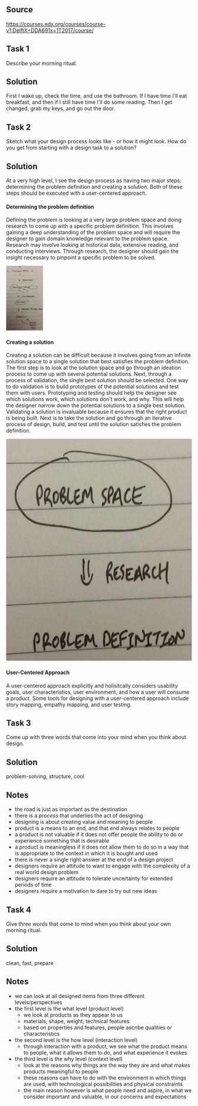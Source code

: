## Source
https://courses.edx.org/courses/course-v1:DelftX+DDA691x+1T2017/course/

## Task 1
Describe your morning ritual.

## Solution
First I wake up, check the time, and use the bathroom. If I have time I'll eat breakfast, and then if I still have time I'll do some reading. Then I get changed, grab my keys, and go out the door.

## Task 2
Sketch what your design process looks like - or how it might look. How do you get from starting with a design task to a solution?

## Solution
At a very high level, I see the design process as having two major steps: determining the problem definition and creating a solution. Both of these steps should be executed with a user-centered approach.

#### Determining the problem definition
Defining the problem is looking at a very large problem space and doing research to come up with a specific problem definition. This involves gaining a deep understanding of the problem space and will require the designer to gain domain knowledge relevant to the problem space. Research may involve looking at historical data, extensive reading, and conducting interviews. Through research, the designer should gain the insight necessary to pinpoint a specific problem to be solved. 

<img src="https://github.com/johnlee1/learn/blob/master/design/activities-and-notes/delft-design-approach/diagram-creating_a_solution.jpg" height="175" />

#### Creating a solution
Creating a solution can be difficult because it involves going from an infinite solution space to a single solution that best satisfies the problem definition. The first step is to look at the solution space and go through an ideation process to come up with several potential solutions. Next, through a process of validation, the single best solution should be selected. One way to do validation is to build prototypes of the potential solutions and test them with users. Prototyping and testing should help the designer see which solutions work, which solutions don't work, and why. This will help the designer narrow down the potential solutions to a single best solution. Validating a solution is invaluable because it ensures that the right product is being built. Next is to take the solution and go through an iterative process of design, build, and test until the solution satisfies the problem definition.

<img src="https://github.com/johnlee1/learn/blob/master/design/activities-and-notes/delft-design-approach/diagram-defining_a_problem.jpg" height="600" />

#### User-Centered Approach
A user-centered approach explicitly and holisitcally considers usability goals, user characteristics, user environment, and how a user will consume a product. Some tools for designing with a user-centered approach include story mapping, empathy mapping, and user testing.

## Task 3
Come up with three words that come into your mind when you think about design.

## Solution
problem-solving, structure, cool

## Notes
* the road is just as important as the destination
* there is a *process* that underlies the act of designing
* designing is about creating value and meaning to people
* product is a means to an end, and that end always relates to people
* a product is not valuable if it does not offer people the ability to do or experience something that is desirable
* a product is meaningless if it does not allow them to do so in a way that is appropriate to the context in which it is bought and used
* there is never a single right answer at the end of a design project
* designers require an attitude to want to engage with the complexity of a real world design problem
* designers require an attitude to tolerate uncertainty for extended periods of time
* designers require a motivation to dare to try out new ideas

## Task 4
Give three words that come to mind when you think about your own morning ritual.

## Solution
clean, fast, prepare

## Notes
* we can look at all designed items from three different levels/perspectives
* the first level is the what level (product level)
    * we look at products as they appear to us
    * materials, shape, weight, technical features
    * based on properties and features, people ascribe qualities or characteristics
* the second level is the how level (interaction level)
    * through interaction with a product, we see what the product means to people, what it allows them to do, and what experience it evokes
* the third level is the why level (context level)
    * look at the reasons why things are the way they are and what makes products meaningful to people
    * these reasons can have to do with the environment in which things are used, with technological possibilities and physical constraints
    * the main reason however is what people need and aspire, in what we consider important and valuable, in our concerns and expectations
